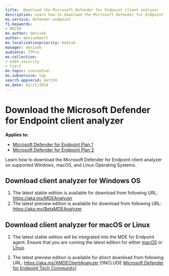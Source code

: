 ```yaml
---
title:  Download the Microsoft Defender for Endpoint client analyzer
description: Learn how to download the Microsoft Defender for Endpoint Client Analyzer on Windows, macOS, or Linux.
ms.service: defender-endpoint
f1.keywords:
- NOCSH
ms.author: deniseb
author: denisebmsft
ms.localizationpriority: medium
manager: deniseb
audience: ITPro
ms.collection: 
- m365-security
- tier2
ms.topic: conceptual
ms.subservice: ngp
search.appverid: met150
ms.date: 02/21/2024
---
```


# Download the Microsoft Defender for Endpoint client analyzer

**Applies to:**
- [Microsoft Defender for Endpoint Plan 1](microsoft-defender-endpoint.md)
- [Microsoft Defender for Endpoint Plan 2](microsoft-defender-endpoint.md)

Learn how to download the Microsoft Defender for Endpoint client analyzer on supported Windows, macOS, and Linux Operating Systems.

## Download client analyzer for Windows OS

1. The latest stable edition is available for download from following URL: <https://aka.ms/MDEAnalyzer>
2. The latest preview edition is available for download from following URL: <https://aka.ms/BetaMDEAnalyzer>

## Download client analyzer for macOS or Linux

1. The latest stable edition will be integrated into the MDE for Endpoint agent. Ensure that you are running the latest edition for either [macOS](mac-whatsnew.md) or [Linux](linux-whatsnew.md).

2. The latest preview edition is available for direct download from following URL: <https://aka.ms/XMDEClientAnalyzer>
[!INCLUDE [Microsoft Defender for Endpoint Tech Community](../includes/defender-mde-techcommunity.md)]
